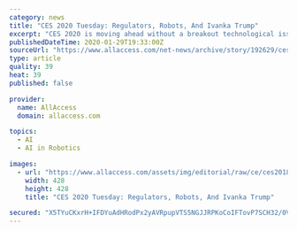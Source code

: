 ```yaml
---
category: news
title: "CES 2020 Tuesday: Regulators, Robots, And Ivanka Trump"
excerpt: "CES 2020 is moving ahead without a breakout technological issue, focusing more on the continuing rollout of 5G and the increasing role of artificial intelligence and robotics in everyday life. Unlike in past years when each convention was dominated by a particular new technology, this year's event is without a unifying theme (other than the ..."
publishedDateTime: 2020-01-29T19:33:00Z
sourceUrl: "https://www.allaccess.com/net-news/archive/story/192629/ces-2020-tuesday-regulators-robots-and-ivanka-trum"
type: article
quality: 39
heat: 39
published: false

provider:
  name: AllAccess
  domain: allaccess.com

topics:
  - AI
  - AI in Robotics

images:
  - url: "https://www.allaccess.com/assets/img/editorial/raw/ce/ces2018.jpg"
    width: 428
    height: 428
    title: "CES 2020 Tuesday: Regulators, Robots, And Ivanka Trump"

secured: "X5TYuCKxrH+IFDYuAdHRodPx2yAVRpupVTS5NGJJRPKoCoIFTovP7SCH32/0VfiDU/yddrdMwd7kCYcRw4s4g1AfLo0TbugtKxevOdVBSTZrqaiiAFU0hkKutHI4mfqSc4zk3+Fk5bvFcBMpIi+xldTVmCRqYUqdWDJNdPSqcoF3IdFbKAgjumpFApXWSEnoU75/zbWmUA2/76rd0tq1/2medG3sifQBxZibBrzWh2VlaH0ZiVMerROgE5jL15fVOCyFWA8alTnX9imVuVrCiw+ciMLpciYF3u6V/g5U/KyIZSPEld6iuy6HzpL6ADrhstG3kVACCMrJHZ+N+tE/PAWMNq7V0r03b9j/qcxZk8W9XCR2jgao5HV3Noo3t1bHlD9xB8Y8ZBqJFI7NEFvYTXDJr8mFqQF3EGMecTVpEkqNxCMod3tp2lJGBquc0W3X1B0kA1WByBafcYxRFx/hJ5j503SnmJ3y1FYvZ+Jjdv0=;T2hZm8PhJRWNBHES5TpHrg=="
---
```


